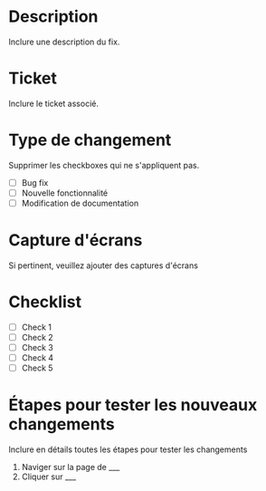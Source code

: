 # Description
Inclure une description du fix.

# Ticket
Inclure le ticket associé.

# Type de changement
Supprimer les checkboxes qui ne s'appliquent pas.

- [ ] Bug fix
- [ ] Nouvelle fonctionnalité
- [ ] Modification de documentation

# Capture d'écrans
Si pertinent, veuillez ajouter des captures d'écrans

# Checklist

- [ ] Check 1
- [ ] Check 2
- [ ] Check 3
- [ ] Check 4
- [ ] Check 5

# Étapes pour tester les nouveaux changements
Inclure en détails toutes les étapes pour tester les changements
1. Naviger sur la page de ___
2. Cliquer sur ___